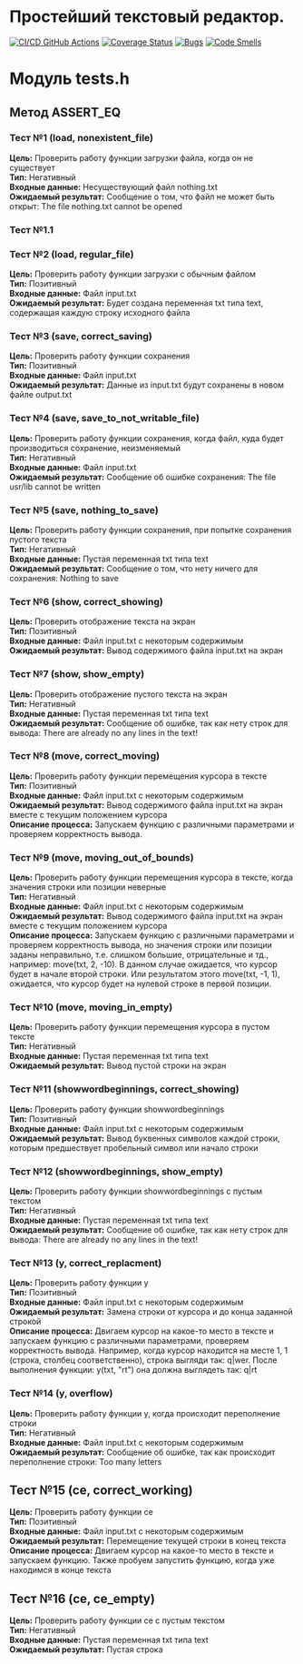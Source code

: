 # Простейший текстовый редактор.
[![CI/CD GitHub Actions](https://github.com/ChirpaEwok/lab2/actions/workflows/test-action.yml/badge.svg)](https://github.com/ChirpaEwok/lab2/actions/workflows/test-action.yml)
[![Coverage Status](https://coveralls.io/repos/github/ChirpaEwok/lab2/badge.svg?branch=master)](https://coveralls.io/github/ChirpaEwok/lab2?branch=master)
[![Bugs](https://sonarcloud.io/api/project_badges/measure?project=ChirpaEwok_lab2&metric=bugs)](https://sonarcloud.io/summary/new_code?id=ChirpaEwok_lab2)
[![Code Smells](https://sonarcloud.io/api/project_badges/measure?project=ChirpaEwok_lab2&metric=code_smells)](https://sonarcloud.io/summary/new_code?id=ChirpaEwok_lab2)

# Модуль tests.h
## Метод ASSERT_EQ
### Тест №1 (load, nonexistent_file)
<b>Цель:</b> Проверить работу функции загрузки файла, когда он не существует <br/>
<b>Тип:</b> Негативный <br/>
<b>Входные данные:</b> Несуществующий файл nothing.txt <br/>
<b>Ожидаемый результат:</b> Сообщение о том, что файл не может быть открыт: The file nothing.txt cannot be opened <br/>

### Teст №1.1

### Тест №2 (load, regular_file)
<b>Цель:</b> Проверить работу функции загрузки с обычным файлом <br/>
<b>Тип:</b> Позитивный <br>
<b>Входные данные:</b> Файл input.txt <br/>
<b>Ожидаемый результат:</b> Будет создана переменная txt типа text, содержащая каждую строку исходного файла <br/>

### Тест №3 (save, correct_saving)
<b>Цель:</b> Проверить работу функции сохранения <br/>
<b>Тип:</b> Позитивный <br/>
<b>Входные данные:</b> Файл input.txt <br/>
<b>Ожидаемый результат:</b> Данные из input.txt будут сохранены в новом файле output.txt <br/>

### Тест №4 (save, save_to_not_writable_file)
<b>Цель:</b> Проверить работу функции сохранения, когда файл, куда будет производиться сохранение, неизменяемый <br/>
<b>Тип:</b> Негативный <br/>
<b>Входные данные:</b> Файл input.txt <br/>
<b>Ожидаемый результат:</b> Сообщение об ошибке сохранения: The file usr/lib cannot be written <br/>

### Тест №5 (save, nothing_to_save)
<b>Цель:</b> Проверить работу функции сохранения, при попытке сохранения пустого текста <br/>
<b>Тип:</b> Негативный <br/>
<b>Входные данные:</b> Пустая переменная txt типа text <br/>
<b>Ожидаемый результат:</b> Сообщение о том, что нету ничего для сохранения: Nothing to save <br/>

### Тест №6 (show, correct_showing)
<b>Цель:</b> Проверить отображение текста на экран <br/>
<b>Тип:</b> Позитивный <br/>
<b>Входные данные:</b> Файл input.txt с некоторым содержимым <br/>
<b>Ожидаемый результат:</b> Вывод содержимого файла input.txt на экран <br/>

### Тест №7 (show, show_empty)
<b>Цель:</b> Проверить отображение пустого текста на экран <br/>
<b>Тип:</b> Негативный <br/>
<b>Входные данные:</b> Пустая переменная txt типа text <br/>
<b>Ожидаемый результат:</b> Сообщение об ошибке, так как нету строк для вывода: There are already no any lines in the text! <br/>

### Тест №8 (move, correct_moving)
<b>Цель:</b> Проверить работу функции перемещения курсора в тексте <br/>
<b>Тип:</b> Позитивный <br/>
<b>Входные данные:</b> Файл input.txt с некоторым содержимым <br/>
<b>Ожидаемый результат:</b> Вывод содержимого файла input.txt на экран вместе с текущим положением курсора <br/>
<b>Описание процесса:</b> Запускаем функцию с различными параметрами и проверяем корректность вывода. <br/>

### Тест №9 (move, moving_out_of_bounds)
<b>Цель:</b> Проверить работу функции перемещения курсора в тексте, когда значения строки или позиции неверные <br/>
<b>Тип:</b> Негативный <br/>
<b>Входные данные:</b> Файл input.txt с некоторым содержимым <br/>
<b>Ожидаемый результат:</b> Вывод содержимого файла input.txt на экран вместе с текущим положением курсора <br/>
<b>Описание процесса:</b> Запускаем функцию с различными параметрами и проверяем корректность вывода, но значения строки или позиции заданы неправильно, т.е. слишком большие, отрицательные и тд., например: move(txt, 2, -10). В данном случае ожидается, что курсор будет в начале второй строки. Или результатом этого move(txt, -1, 1), ожидается, что курсор будет на нулевой строке в первой позиции. <br/>

### Тест №10 (move, moving_in_empty)
<b>Цель:</b> Проверить работу функции перемещения курсора в пустом тексте <br/>
<b>Тип:</b> Негативный <br/>
<b>Входные данные:</b> Пустая переменная txt типа text <br/>
<b>Ожидаемый результат:</b> Вывод пустой строки на экран <br/>

### Тест №11 (showwordbeginnings, correct_showing)
<b>Цель:</b> Проверить работу функции showwordbeginnings <br/>
<b>Тип:</b> Позитивный <br/>
<b>Входные данные:</b> Файл input.txt с некоторым содержимым <br/>
<b>Ожидаемый результат:</b> Вывод буквенных символов каждой строки, которым предшествует пробельный символ или начало строки <br/>

### Тест №12 (showwordbeginnings, show_empty)
<b>Цель:</b> Проверить работу функции showwordbeginnings с пустым текстом <br/>
<b>Тип:</b> Негативный <br/>
<b>Входные данные:</b> Пустая переменная txt типа text <br/>
<b>Ожидаемый результат:</b> Сообщение об ошибке, так как нету строк для вывода: There are already no any lines in the text! <br/>

### Тест №13 (y, correct_replacment)
<b>Цель:</b> Проверить работу функции y <br/>
<b>Тип:</b> Позитивный <br/>
<b>Входные данные:</b> Файл input.txt с некоторым содержимым <br/>
<b>Ожидаемый результат:</b> Замена строки от курсора и до конца заданной строкой <br/>
<b>Описание процесса:</b> Двигаем курсор на какое-то место в тексте и запускаем функцию с различными параметрами, проверяем корректность вывода. Например, когда курсор находится на месте 1, 1 (строка, столбец соответственно), строка выгляди так: q|wer. После выполнения функции: y(txt, "rt") она должна выглядеть так: q|rt <br/>

### Тест №14 (y, overflow)
<b>Цель:</b> Проверить работу функции y, когда происходит переполнение строки <br/>
<b>Тип:</b> Негативный <br/>
<b>Входные данные:</b> Файл input.txt с некоторым содержимым <br/>
<b>Ожидаемый результат:</b> Сообщение об ошибке, так как происходит переполнение строки: Too many letters <br/>

## Тест №15 (ce, correct_working)
<b>Цель:</b> Проверить работу функции ce <br/>
<b>Тип:</b> Позитивный <br/>
<b>Входные данные:</b> Файл input.txt с некоторым содержимым <br/>
<b>Ожидаемый результат:</b> Перемещение текущей строки в конец текста <br/>
<b>Описание процесса:</b>  Двигаем курсор на какое-то место в тексте и запускаем функцию. Также пробуем запустить функцию, когда уже находимся в конце текста <br/>

## Тест №16 (ce, ce_empty)
<b>Цель:</b> Проверить работу функции ce с пустым текстом <br/>
<b>Тип:</b> Негативный <br/>
<b>Входные данные:</b> Пустая переменная txt типа text <br/>
<b>Ожидаемый результат:</b> Пустая строка <br/>
